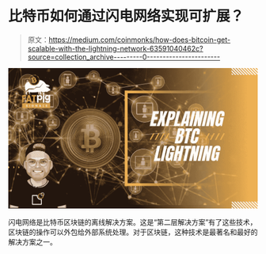 # 比特币如何通过闪电网络实现可扩展？

> 原文：<https://medium.com/coinmonks/how-does-bitcoin-get-scalable-with-the-lightning-network-63591040462c?source=collection_archive---------0----------------------->

![](img/d0f4eae619e7aa7012a8a7a836acbc15.png)

闪电网络是比特币区块链的离线解决方案。这是“第二层解决方案”有了这些技术，区块链的操作可以外包给外部系统处理。对于区块链，这种技术是最著名和最好的解决方案之一。